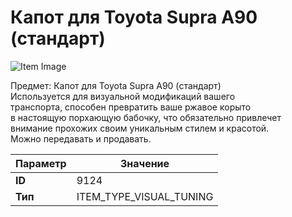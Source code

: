 # Капот для Toyota Supra A90 (стандарт)

![Item Image](../img/9124.webp?raw=true)

Предмет: Капот для Toyota Supra A90 (стандарт)<br>Используется для визуальной модификаций вашего<br>транспорта, способен превратить ваше ржавое корыто<br>в настоящую порхающую бабочку, что обязательно привлечет<br>внимание прохожих своим уникальным стилем и красотой.<br>Можно передавать и продавать.


| Параметр | Значение |
|----------|----------|
| **ID** | 9124 |
| **Тип** | ITEM_TYPE_VISUAL_TUNING |

